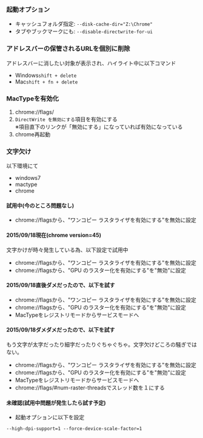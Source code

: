### 起動オプション
- キャッシュフォルダ指定: `--disk-cache-dir="Z:\Chrome"`
- タブやブックマークにも: `--disable-directwrite-for-ui`

### アドレスバーの保管されるURLを個別に削除
アドレスバーに消したい対象が表示され、ハイライト中に以下コマンド
- Windows`shift + delete`
- Mac`shift + fn + delete`

### MacTypeを有効化
1. chrome://flags/
2. `DirectWrite を無効にする`項目を有効にする  
  ※項目直下のリンクが「無効にする」になっていれば有効になっている
3. chrome再起動

### 文字欠け
以下環境にて
- windows7
- mactype
- chrome

#### 試用中(今のところ問題なし)
- chrome://flagsから、"ワンコピー ラスタライザを有効にする"を無効に設定

#### 2015/09/18現在(chrome version=45)
文字かけが時々発生している為、以下設定で試用中
- chrome://flagsから、"ワンコピー ラスタライザを有効にする"を無効に設定
- chrome://flagsから、"GPU のラスター化を有効にする"を"無効"に設定

#### 2015/09/18直後ダメだったので、以下を試す
- chrome://flagsから、"ワンコピー ラスタライザを有効にする"を無効に設定
- chrome://flagsから、"GPU のラスター化を有効にする"を"無効"に設定
- MacTypeをレジストリモードからサービスモードへ

#### 2015/09/18ダメダメだったので、以下を試す
もう文字が太字だったり細字だったりぐちゃぐちゃ。文字欠けどころの騒ぎではない。
- chrome://flagsから、"ワンコピー ラスタライザを有効にする"を無効に設定
- chrome://flagsから、"GPU のラスター化を有効にする"を"無効"に設定
- MacTypeをレジストリモードからサービスモードへ
- chrome://flags/#num-raster-threadsでスレッド数を１にする

#### 未確認(試用中問題が発生したら試す予定)
- 起動オプションに以下を設定
```text
--high-dpi-support=1 --force-device-scale-factor=1
```
